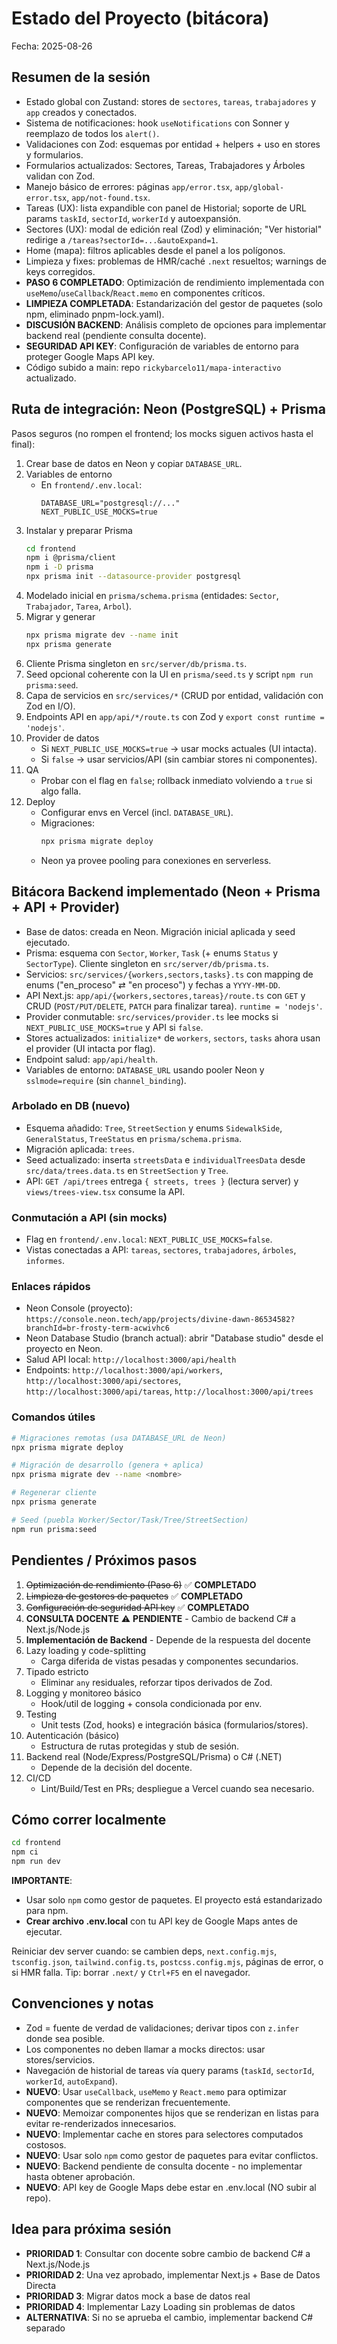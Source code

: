 # Estado del Proyecto (bitácora)

Fecha: 2025-08-26

## Resumen de la sesión

- Estado global con Zustand: stores de `sectores`, `tareas`, `trabajadores` y `app` creados y conectados.
- Sistema de notificaciones: hook `useNotifications` con Sonner y reemplazo de todos los `alert()`.
- Validaciones con Zod: esquemas por entidad + helpers + uso en stores y formularios.
- Formularios actualizados: Sectores, Tareas, Trabajadores y Árboles validan con Zod.
- Manejo básico de errores: páginas `app/error.tsx`, `app/global-error.tsx`, `app/not-found.tsx`.
- Tareas (UX): lista expandible con panel de Historial; soporte de URL params `taskId`, `sectorId`, `workerId` y autoexpansión.
- Sectores (UX): modal de edición real (Zod) y eliminación; "Ver historial" redirige a `/tareas?sectorId=...&autoExpand=1`.
- Home (mapa): filtros aplicables desde el panel a los polígonos.
- Limpieza y fixes: problemas de HMR/caché `.next` resueltos; warnings de keys corregidos.
- **PASO 6 COMPLETADO**: Optimización de rendimiento implementada con `useMemo`/`useCallback`/`React.memo` en componentes críticos.
- **LIMPIEZA COMPLETADA**: Estandarización del gestor de paquetes (solo npm, eliminado pnpm-lock.yaml).
- **DISCUSIÓN BACKEND**: Análisis completo de opciones para implementar backend real (pendiente consulta docente).
- **SEGURIDAD API KEY**: Configuración de variables de entorno para proteger Google Maps API key.
- Código subido a main: repo `rickybarcelo11/mapa-interactivo` actualizado.

## Ruta de integración: Neon (PostgreSQL) + Prisma

Pasos seguros (no rompen el frontend; los mocks siguen activos hasta el final):

1. Crear base de datos en Neon y copiar `DATABASE_URL`.
2. Variables de entorno
   - En `frontend/.env.local`:
     ```
     DATABASE_URL="postgresql://..."
     NEXT_PUBLIC_USE_MOCKS=true
     ```
3. Instalar y preparar Prisma
   ```bash
   cd frontend
   npm i @prisma/client
   npm i -D prisma
   npx prisma init --datasource-provider postgresql
   ```
4. Modelado inicial en `prisma/schema.prisma` (entidades: `Sector`, `Trabajador`, `Tarea`, `Arbol`).
5. Migrar y generar
   ```bash
   npx prisma migrate dev --name init
   npx prisma generate
   ```
6. Cliente Prisma singleton en `src/server/db/prisma.ts`.
7. Seed opcional coherente con la UI en `prisma/seed.ts` y script `npm run prisma:seed`.
8. Capa de servicios en `src/services/*` (CRUD por entidad, validación con Zod en I/O).
9. Endpoints API en `app/api/*/route.ts` con Zod y `export const runtime = 'nodejs'`.
10. Provider de datos
    - Si `NEXT_PUBLIC_USE_MOCKS=true` → usar mocks actuales (UI intacta).
    - Si `false` → usar servicios/API (sin cambiar stores ni componentes).
11. QA
    - Probar con el flag en `false`; rollback inmediato volviendo a `true` si algo falla.
12. Deploy
    - Configurar envs en Vercel (incl. `DATABASE_URL`).
    - Migraciones:
      ```bash
      npx prisma migrate deploy
      ```
    - Neon ya provee pooling para conexiones en serverless.

## Bitácora Backend implementado (Neon + Prisma + API + Provider)

- Base de datos: creada en Neon. Migración inicial aplicada y seed ejecutado.
- Prisma: esquema con `Sector`, `Worker`, `Task` (+ enums `Status` y `SectorType`). Cliente singleton en `src/server/db/prisma.ts`.
- Servicios: `src/services/{workers,sectors,tasks}.ts` con mapping de enums ("en_proceso" ⇄ "en proceso") y fechas a `YYYY-MM-DD`.
- API Next.js: `app/api/{workers,sectores,tareas}/route.ts` con `GET` y CRUD (`POST/PUT/DELETE`, `PATCH` para finalizar tarea). `runtime = 'nodejs'`.
- Provider conmutable: `src/services/provider.ts` lee mocks si `NEXT_PUBLIC_USE_MOCKS=true` y API si `false`.
- Stores actualizados: `initialize*` de `workers`, `sectors`, `tasks` ahora usan el provider (UI intacta por flag).
- Endpoint salud: `app/api/health`.
- Variables de entorno: `DATABASE_URL` usando pooler Neon y `sslmode=require` (sin `channel_binding`).

### Arbolado en DB (nuevo)
- Esquema añadido: `Tree`, `StreetSection` y enums `SidewalkSide`, `GeneralStatus`, `TreeStatus` en `prisma/schema.prisma`.
- Migración aplicada: `trees`.
- Seed actualizado: inserta `streetsData` e `individualTreesData` desde `src/data/trees.data.ts` en `StreetSection` y `Tree`.
- API: `GET /api/trees` entrega `{ streets, trees }` (lectura server) y `views/trees-view.tsx` consume la API.

### Conmutación a API (sin mocks)
- Flag en `frontend/.env.local`: `NEXT_PUBLIC_USE_MOCKS=false`.
- Vistas conectadas a API: `tareas`, `sectores`, `trabajadores`, `árboles`, `informes`.

### Enlaces rápidos
- Neon Console (proyecto): `https://console.neon.tech/app/projects/divine-dawn-86534582?branchId=br-frosty-term-acwivhc6`
- Neon Database Studio (branch actual): abrir "Database studio" desde el proyecto en Neon.
- Salud API local: `http://localhost:3000/api/health`
- Endpoints: `http://localhost:3000/api/workers`, `http://localhost:3000/api/sectores`, `http://localhost:3000/api/tareas`, `http://localhost:3000/api/trees`

### Comandos útiles
```bash
# Migraciones remotas (usa DATABASE_URL de Neon)
npx prisma migrate deploy

# Migración de desarrollo (genera + aplica)
npx prisma migrate dev --name <nombre>

# Regenerar cliente
npx prisma generate

# Seed (puebla Worker/Sector/Task/Tree/StreetSection)
npm run prisma:seed
```


## Pendientes / Próximos pasos

1. ~~Optimización de rendimiento (Paso 6)~~ ✅ **COMPLETADO**
2. ~~Limpieza de gestores de paquetes~~ ✅ **COMPLETADO**
3. ~~Configuración de seguridad API key~~ ✅ **COMPLETADO**
4. **CONSULTA DOCENTE** ⚠️ **PENDIENTE** - Cambio de backend C# a Next.js/Node.js
5. **Implementación de Backend** - Depende de la respuesta del docente
6. Lazy loading y code-splitting
   - Carga diferida de vistas pesadas y componentes secundarios.
7. Tipado estricto
   - Eliminar `any` residuales, reforzar tipos derivados de Zod.
8. Logging y monitoreo básico
   - Hook/util de logging + consola condicionada por env.
9. Testing
   - Unit tests (Zod, hooks) e integración básica (formularios/stores).
10. Autenticación (básico)
    - Estructura de rutas protegidas y stub de sesión.
11. Backend real (Node/Express/PostgreSQL/Prisma) o C# (.NET)
    - Depende de la decisión del docente.
12. CI/CD
    - Lint/Build/Test en PRs; despliegue a Vercel cuando sea necesario.

## Cómo correr localmente

```bash
cd frontend
npm ci
npm run dev
```

**IMPORTANTE**: 
- Usar solo `npm` como gestor de paquetes. El proyecto está estandarizado para npm.
- **Crear archivo .env.local** con tu API key de Google Maps antes de ejecutar.

Reiniciar dev server cuando: se cambien deps, `next.config.mjs`, `tsconfig.json`, `tailwind.config.ts`, `postcss.config.mjs`, páginas de error, o si HMR falla. Tip: borrar `.next/` y `Ctrl+F5` en el navegador.

## Convenciones y notas

- Zod = fuente de verdad de validaciones; derivar tipos con `z.infer` donde sea posible.
- Los componentes no deben llamar a mocks directos: usar stores/servicios.
- Navegación de historial de tareas vía query params (`taskId`, `sectorId`, `workerId`, `autoExpand`).
- **NUEVO**: Usar `useCallback`, `useMemo` y `React.memo` para optimizar componentes que se renderizan frecuentemente.
- **NUEVO**: Memoizar componentes hijos que se renderizan en listas para evitar re-renderizados innecesarios.
- **NUEVO**: Implementar cache en stores para selectores computados costosos.
- **NUEVO**: Usar solo `npm` como gestor de paquetes para evitar conflictos.
- **NUEVO**: Backend pendiente de consulta docente - no implementar hasta obtener aprobación.
- **NUEVO**: API key de Google Maps debe estar en .env.local (NO subir al repo).

## Idea para próxima sesión

- **PRIORIDAD 1**: Consultar con docente sobre cambio de backend C# a Next.js/Node.js
- **PRIORIDAD 2**: Una vez aprobado, implementar Next.js + Base de Datos Directa
- **PRIORIDAD 3**: Migrar datos mock a base de datos real
- **PRIORIDAD 4**: Implementar Lazy Loading sin problemas de datos
- **ALTERNATIVA**: Si no se aprueba el cambio, implementar backend C# separado
